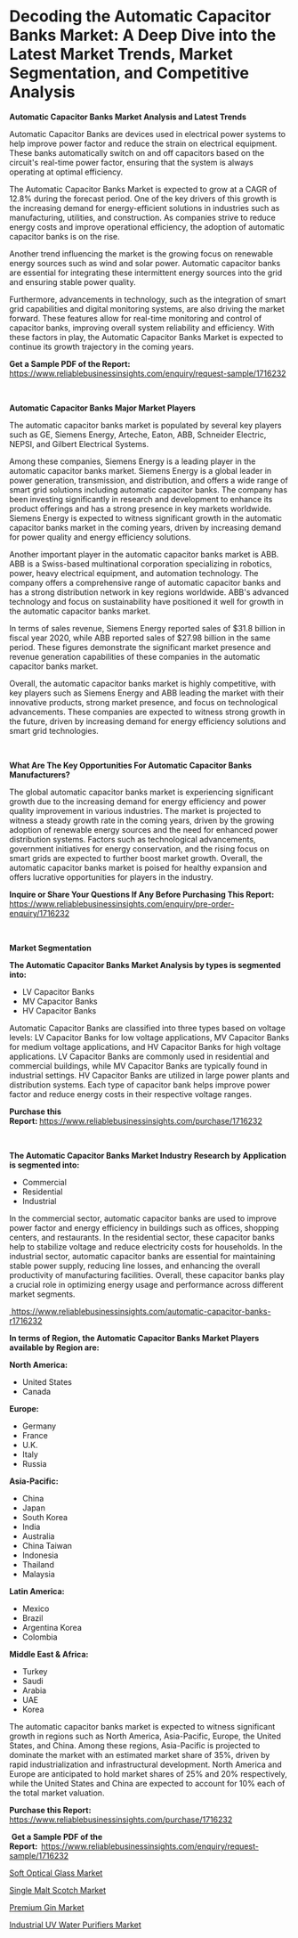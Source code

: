 <p><h1>Decoding the Automatic Capacitor Banks Market: A Deep Dive into the Latest Market Trends, Market Segmentation, and Competitive Analysis</h1></p><p><strong>Automatic Capacitor Banks Market Analysis and Latest Trends</strong></p>
<p><p>Automatic Capacitor Banks are devices used in electrical power systems to help improve power factor and reduce the strain on electrical equipment. These banks automatically switch on and off capacitors based on the circuit's real-time power factor, ensuring that the system is always operating at optimal efficiency.</p><p>The Automatic Capacitor Banks Market is expected to grow at a CAGR of 12.8% during the forecast period. One of the key drivers of this growth is the increasing demand for energy-efficient solutions in industries such as manufacturing, utilities, and construction. As companies strive to reduce energy costs and improve operational efficiency, the adoption of automatic capacitor banks is on the rise.</p><p>Another trend influencing the market is the growing focus on renewable energy sources such as wind and solar power. Automatic capacitor banks are essential for integrating these intermittent energy sources into the grid and ensuring stable power quality.</p><p>Furthermore, advancements in technology, such as the integration of smart grid capabilities and digital monitoring systems, are also driving the market forward. These features allow for real-time monitoring and control of capacitor banks, improving overall system reliability and efficiency. With these factors in play, the Automatic Capacitor Banks Market is expected to continue its growth trajectory in the coming years.</p></p>
<p><strong>Get a Sample PDF of the Report:&nbsp;</strong> <a href="https://www.reliablebusinessinsights.com/enquiry/request-sample/1716232">https://www.reliablebusinessinsights.com/enquiry/request-sample/1716232</a></p>
<p>&nbsp;</p>
<p><strong>Automatic Capacitor Banks Major Market Players</strong></p>
<p><p>The automatic capacitor banks market is populated by several key players such as GE, Siemens Energy, Arteche, Eaton, ABB, Schneider Electric, NEPSI, and Gilbert Electrical Systems. </p><p>Among these companies, Siemens Energy is a leading player in the automatic capacitor banks market. Siemens Energy is a global leader in power generation, transmission, and distribution, and offers a wide range of smart grid solutions including automatic capacitor banks. The company has been investing significantly in research and development to enhance its product offerings and has a strong presence in key markets worldwide. Siemens Energy is expected to witness significant growth in the automatic capacitor banks market in the coming years, driven by increasing demand for power quality and energy efficiency solutions.</p><p>Another important player in the automatic capacitor banks market is ABB. ABB is a Swiss-based multinational corporation specializing in robotics, power, heavy electrical equipment, and automation technology. The company offers a comprehensive range of automatic capacitor banks and has a strong distribution network in key regions worldwide. ABB's advanced technology and focus on sustainability have positioned it well for growth in the automatic capacitor banks market.</p><p>In terms of sales revenue, Siemens Energy reported sales of $31.8 billion in fiscal year 2020, while ABB reported sales of $27.98 billion in the same period. These figures demonstrate the significant market presence and revenue generation capabilities of these companies in the automatic capacitor banks market.</p><p>Overall, the automatic capacitor banks market is highly competitive, with key players such as Siemens Energy and ABB leading the market with their innovative products, strong market presence, and focus on technological advancements. These companies are expected to witness strong growth in the future, driven by increasing demand for energy efficiency solutions and smart grid technologies.</p></p>
<p>&nbsp;</p>
<p><strong>What Are The Key Opportunities For Automatic Capacitor Banks Manufacturers?</strong></p>
<p><p>The global automatic capacitor banks market is experiencing significant growth due to the increasing demand for energy efficiency and power quality improvement in various industries. The market is projected to witness a steady growth rate in the coming years, driven by the growing adoption of renewable energy sources and the need for enhanced power distribution systems. Factors such as technological advancements, government initiatives for energy conservation, and the rising focus on smart grids are expected to further boost market growth. Overall, the automatic capacitor banks market is poised for healthy expansion and offers lucrative opportunities for players in the industry.</p></p>
<p><strong>Inquire or Share Your Questions If Any Before Purchasing This Report:</strong> <a href="https://www.reliablebusinessinsights.com/enquiry/pre-order-enquiry/1716232">https://www.reliablebusinessinsights.com/enquiry/pre-order-enquiry/1716232</a></p>
<p>&nbsp;</p>
<p><strong>Market Segmentation</strong></p>
<p><strong>The Automatic Capacitor Banks Market Analysis by types is segmented into:</strong></p>
<p><ul><li>LV Capacitor Banks</li><li>MV Capacitor Banks</li><li>HV Capacitor Banks</li></ul></p>
<p><p>Automatic Capacitor Banks are classified into three types based on voltage levels: LV Capacitor Banks for low voltage applications, MV Capacitor Banks for medium voltage applications, and HV Capacitor Banks for high voltage applications. LV Capacitor Banks are commonly used in residential and commercial buildings, while MV Capacitor Banks are typically found in industrial settings. HV Capacitor Banks are utilized in large power plants and distribution systems. Each type of capacitor bank helps improve power factor and reduce energy costs in their respective voltage ranges.</p></p>
<p><strong>Purchase this Report:&nbsp;</strong><a href="https://www.reliablebusinessinsights.com/purchase/1716232">https://www.reliablebusinessinsights.com/purchase/1716232</a></p>
<p>&nbsp;</p>
<p><strong>The Automatic Capacitor Banks Market Industry Research by Application is segmented into:</strong></p>
<p><ul><li>Commercial</li><li>Residential</li><li>Industrial</li></ul></p>
<p><p>In the commercial sector, automatic capacitor banks are used to improve power factor and energy efficiency in buildings such as offices, shopping centers, and restaurants. In the residential sector, these capacitor banks help to stabilize voltage and reduce electricity costs for households. In the industrial sector, automatic capacitor banks are essential for maintaining stable power supply, reducing line losses, and enhancing the overall productivity of manufacturing facilities. Overall, these capacitor banks play a crucial role in optimizing energy usage and performance across different market segments.</p></p>
<p><a href="https://www.reliablebusinessinsights.com/automatic-capacitor-banks-r1716232">&nbsp;https://www.reliablebusinessinsights.com/automatic-capacitor-banks-r1716232</a></p>
<p><strong>In terms of Region, the Automatic Capacitor Banks Market Players available by Region are:</strong></p>
<p>
    <p> <strong> North America: </strong>
        <ul>
            <li>United States</li>
            <li>Canada</li>
        </ul>
        </p> 
    <p> <strong> Europe: </strong>
        <ul>
            <li>Germany</li>
            <li>France</li>
            <li>U.K.</li>
            <li>Italy</li>
            <li>Russia</li>
        </ul>
        </p> 
    <p> <strong> Asia-Pacific: </strong>
        <ul>
            <li>China</li>
            <li>Japan</li>
            <li>South Korea</li>
            <li>India</li>
            <li>Australia</li>
            <li>China Taiwan</li>
            <li>Indonesia</li>
            <li>Thailand</li>
            <li>Malaysia</li>
        </ul>
        </p> 
    <p> <strong> Latin America: </strong>
        <ul>
            <li>Mexico</li>
            <li>Brazil</li>
            <li>Argentina Korea</li>
            <li>Colombia</li>
        </ul>
        </p> 
    <p> <strong> Middle East & Africa: </strong>
        <ul>
            <li>Turkey</li>
            <li>Saudi</li>
            <li>Arabia</li>
            <li>UAE</li>
            <li>Korea</li>
        </ul>
    </p>
    </p>
<p><p>The automatic capacitor banks market is expected to witness significant growth in regions such as North America, Asia-Pacific, Europe, the United States, and China. Among these regions, Asia-Pacific is projected to dominate the market with an estimated market share of 35%, driven by rapid industrialization and infrastructural development. North America and Europe are anticipated to hold market shares of 25% and 20% respectively, while the United States and China are expected to account for 10% each of the total market valuation.</p></p>
<p><strong>Purchase this Report: </strong><a href="https://www.reliablebusinessinsights.com/purchase/1716232">https://www.reliablebusinessinsights.com/purchase/1716232</a></p>
<p>&nbsp;<strong>Get a Sample PDF of the Report:&nbsp;&nbsp;</strong><a href="https://www.reliablebusinessinsights.com/enquiry/request-sample/1716232">https://www.reliablebusinessinsights.com/enquiry/request-sample/1716232</a></p>
<p><strong></strong></p>
<p><p><a href="https://medium.com/@lottierunte68/an-in-depth-analysis-of-the-global-soft-optical-glass-market-scope-and-its-rapid-growing-9-8-aa6f46329b4c">Soft Optical Glass Market</a></p><p><a href="https://github.com/YashRP12/Market-Research-Report-List-5/blob/main/single-malt-scotch-market.md">Single Malt Scotch Market</a></p><p><a href="https://github.com/khayangel/Market-Research-Report-List-4/blob/main/premium-gin-market.md">Premium Gin Market</a></p><p><a href="https://medium.com/@presleybode/industrial-uv-water-purifiers-market-a-global-and-regional-analysis-focus-on-region-540f21caa408">Industrial UV Water Purifiers Market</a></p></p>